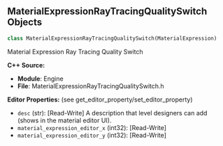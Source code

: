 ## MaterialExpressionRayTracingQualitySwitch Objects

```python
class MaterialExpressionRayTracingQualitySwitch(MaterialExpression)
```

Material Expression Ray Tracing Quality Switch

**C++ Source:**

- **Module**: Engine
- **File**: MaterialExpressionRayTracingQualitySwitch.h

**Editor Properties:** (see get_editor_property/set_editor_property)

- ``desc`` (str):  [Read-Write] A description that level designers can add (shows in the material editor UI).
- ``material_expression_editor_x`` (int32):  [Read-Write]
- ``material_expression_editor_y`` (int32):  [Read-Write]

<a id="unreal.MaterialExpressionReflectionCapturePassSwitch"></a>